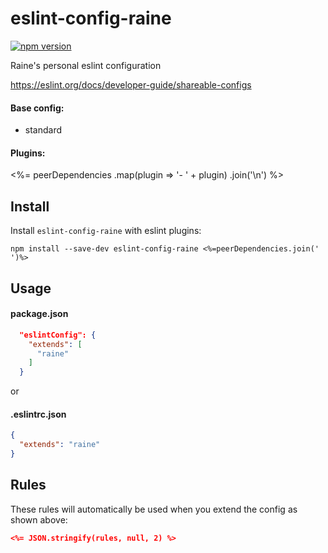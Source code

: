 # eslint-config-raine
[![npm version](https://img.shields.io/npm/v/eslint-config-raine.svg)](https://npmjs.org/package/eslint-config-raine)

Raine's personal eslint configuration

https://eslint.org/docs/developer-guide/shareable-configs

#### Base config:
- standard

#### Plugins:
<%= peerDependencies
  .map(plugin => '- ' + plugin)
  .join('\n')
%>

## Install

Install `eslint-config-raine` with eslint plugins:

```
npm install --save-dev eslint-config-raine <%=peerDependencies.join(' ')%>
```

## Usage

#### package.json

```json
  "eslintConfig": {
    "extends": [
      "raine"
    ]
  }
```

or

#### .eslintrc.json

```json
{
  "extends": "raine"
}
```

## Rules

These rules will automatically be used when you extend the config as shown above:

```json
<%= JSON.stringify(rules, null, 2) %>
```
